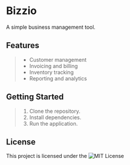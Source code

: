# Bizzio
A simple business management tool.

## Features
> - Customer management
> - Invoicing and billing
> - Inventory tracking
> - Reporting and analytics

## Getting Started
> 1. Clone the repository.
> 2. Install dependencies.
> 3. Run the application.

## License
This project is licensed under the ![MIT License](https://img.shields.io/badge/license-MIT-blue.svg)
